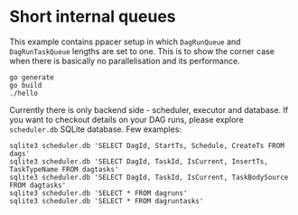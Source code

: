 # Short internal queues

This example contains ppacer setup in which `DagRunQueue` and `DagRunTaskQueue`
lengths are set to one. This is to show the corner case when there is basically
no parallelisation and its performance.

```
go generate
go build
./hello
```

Currently there is only backend side - scheduler, executor and database. If you
want to checkout details on your DAG runs, please explore `scheduler.db` SQLite
database. Few examples:

```
sqlite3 scheduler.db 'SELECT DagId, StartTs, Schedule, CreateTs FROM dags'
sqlite3 scheduler.db 'SELECT DagId, TaskId, IsCurrent, InsertTs, TaskTypeName FROM dagtasks'
sqlite3 scheduler.db 'SELECT DagId, TaskId, IsCurrent, TaskBodySource FROM dagtasks'
sqlite3 scheduler.db 'SELECT * FROM dagruns'
sqlite3 scheduler.db 'SELECT * FROM dagruntasks'
```
